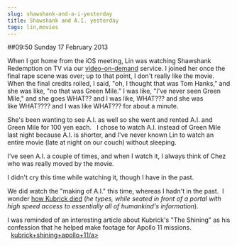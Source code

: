 ```yaml
---
slug: shawshank-and-a-i-yesterday
title: Shawshank and A.I. yesterday
tags: lin,movies
---
```


##09:50 Sunday 17 February 2013

When I got home from the iOS meeting, Lin was watching Shawshank Redemption on TV via our [video-on-demand](http://en.wikipedia.org/wiki/Video_On_demand) service. I joined her once the final rape scene was over; up to that point, I don't really like the movie. When the final credits rolled, I said, "oh, I thought that was Tom Hanks," and she was like, "no that was Green Mile." I was like, "I've never seen Green Mile," and she goes WHAT?? and I was like, WHAT??? and she was like WHAT???? and I was like WHAT??? for about a minute.

She's been wanting to see A.I. as well so she went and rented A.I. and Green Mile for 100 yen each.   I chose to watch A.I. instead of Green Mile last night because A.I. is shorter, and I've never known Lin to watch an entire movie (late at night on our couch) without sleeping.

I've seen A.I. a couple of times, and when I watch it, I always think of Chez who was really moved by the movie.

I didn't cry this time while watching it, though I have in the past.

We did watch the "making of A.I." this time, whereas I hadn't in the past.  I wonder [how Kubrick died](http://lmgtfy.com/?q=how+kubrick+died) (_he types, while seated in front of a portal with high speed access to essentially all of humankind's information_).

I was reminded of an interesting article about Kubrick's "The Shining" as his confession that he helped make footage for Apollo 11 missions.   [kubrick+shining+apollo+11/a>](http://www.google.com/search?q=kubrick+shining+apollo+11)
